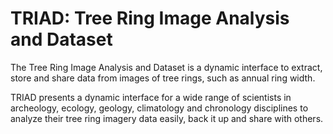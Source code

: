 # TRIAD: Tree Ring Image Analysis and Dataset

The Tree Ring Image Analysis and Dataset is a dynamic interface to extract, store and share data from images of tree rings, such as annual ring width. 

TRIAD presents a dynamic interface for a wide range of scientists in archeology, ecology, geology, climatology and chronology disciplines to analyze their tree ring imagery data easily, back it up and share with others.

